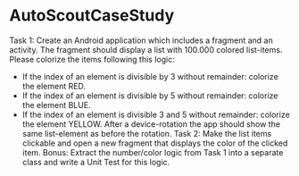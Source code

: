 # AutoScoutCaseStudy

Task 1:
Create an Android application which includes a fragment and an activity. The fragment
should display a list with 100.000 colored list-items.
Please colorize the items following this logic:
- If the index of an element is divisible by 3 without remainder: colorize the
element RED.
- If the index of an element is divisible by 5 without remainder: colorize the
element BLUE.
- If the index of an element is divisible 3 and 5 without remainder: colorize the
element YELLOW.
After a device-rotation the app should show the same list-element as before the
rotation.
Task 2:
Make the list items clickable and open a new fragment that displays the color of the
clicked item.
Bonus:
Extract the number/color logic from Task 1 into a separate class and write a Unit Test
for this logic.
